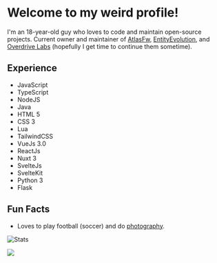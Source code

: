 # Welcome to my weird profile!
I'm an 18-year-old guy who loves to code and maintain open-source projects. Current owner and maintainer of [AtlasFw](https://github.com/AtlasFw), [EntityEvolution](https://github.com/EntityEvolution), and [Overdrive Labs](https://github.com/OverdriveLabs) (hopefully I get time to continue them sometime).

## Experience
- JavaScript
- TypeScript
- NodeJS
- Java
- HTML 5
- CSS 3
- Lua
- TailwindCSS
- VueJs 3.0
- ReactJs
- Nuxt 3
- SvelteJs
- SvelteKit
- Python 3
- Flask

## Fun Facts
- Loves to play football (soccer) and do [photography](https://imbombay.tech/gallery).

![Stats](https://github-readme-stats.vercel.app/api?username=BombayV&show_icons=true&theme=midnight-purple&count_private=true&include_all_commits=true&border_radius=10)

<img src="https://komarev.com/ghpvc/?username=BombayV&style=flat-square"/>
